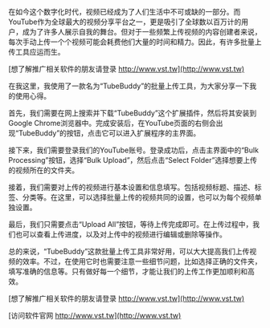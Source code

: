 在如今这个数字化时代，视频已经成为了人们生活中不可或缺的一部分。而YouTube作为全球最大的视频分享平台之一，更是吸引了全球数以百万计的用户，成为了许多人展示自我的舞台。但对于一些频繁上传视频的内容创建者来说，每次手动上传一个个视频可能会耗费他们大量的时间和精力。因此，有许多批量上传工具应运而生。

[想了解推广相关软件的朋友请登录 http://www.vst.tw](http://www.vst.tw)

在我这里，我使用了一款名为“TubeBuddy”的批量上传工具，为大家分享一下我的使用心得。

首先，我们需要在网上搜索并下载“TubeBuddy”这个扩展插件，然后将其安装到Google Chrome浏览器中。完成安装后，在YouTube页面的右侧会出现“TubeBuddy”的按钮，点击它可以进入扩展程序的主界面。

接下来，我们需要登录我们的YouTube账号。登录成功后，点击主界面中的“Bulk Processing”按钮，选择“Bulk Upload”，然后点击“Select Folder”选择想要上传的视频所在的文件夹。

接着，我们需要对上传的视频进行基本设置和信息填写。包括视频标题、描述、标签、分类等。在这里，可以选择批量上传的视频共同的设置，也可以为每个视频单独设置。

最后，我们只需要点击“Upload All”按钮，等待上传完成即可。在上传过程中，我们也可以查看上传进度，以及对上传中的视频进行编辑或删除等操作。

总的来说，“TubeBuddy”这款批量上传工具非常好用，可以大大提高我们上传视频的效率。不过，在使用它时也需要注意一些细节问题，比如选择正确的文件夹，填写准确的信息等。只有做好每一个细节，才能让我们的上传工作更加顺利和高效。

[想了解推广相关软件的朋友请登录 http://www.vst.tw](http://www.vst.tw)


[访问软件官网 http://www.vst.tw](http://www.vst.tw)
